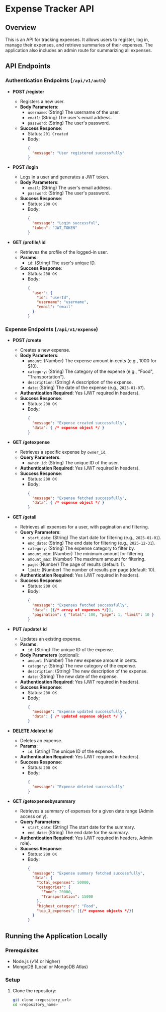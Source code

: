 # Expense Tracker API

## Overview

This is an API for tracking expenses. It allows users to register, log in, manage their expenses, and retrieve summaries of their expenses. The application also includes an admin route for summarizing all expenses.

## API Endpoints

### **Authentication Endpoints** (`/api/v1/auth`)

- **POST /register**
  - Registers a new user.
  - **Body Parameters**:
    - `username`: (String) The username of the user.
    - `email`: (String) The user's email address.
    - `password`: (String) The user's password.
  - **Success Response**:
    - Status: `201 Created`
    - Body:
      ```json
      {
        "message": "User registered successfully"
      }
      ```

- **POST /login**
  - Logs in a user and generates a JWT token.
  - **Body Parameters**:
    - `email`: (String) The user's email address.
    - `password`: (String) The user's password.
  - **Success Response**:
    - Status: `200 OK`
    - Body:
      ```json
      {
        "message": "Login successful",
        "token": "JWT_TOKEN"
      }
      ```

- **GET /profile/:id**
  - Retrieves the profile of the logged-in user.
  - **Params**:
    - `id`: (String) The user's unique ID.
  - **Success Response**:
    - Status: `200 OK`
    - Body:
      ```json
      {
        "user": {
          "id": "userId",
          "username": "username",
          "email": "email"
        }
      }
      ```

### **Expense Endpoints** (`/api/v1/expense`)

- **POST /create**
  - Creates a new expense.
  - **Body Parameters**:
    - `amount`: (Number) The expense amount in cents (e.g., 1000 for $10).
    - `category`: (String) The category of the expense (e.g., "Food", "Transportation").
    - `description`: (String) A description of the expense.
    - `date`: (String) The date of the expense (e.g., `2025-01-07`).
  - **Authentication Required**: Yes (JWT required in headers).
  - **Success Response**:
    - Status: `200 OK`
    - Body:
      ```json
      {
        "message": "Expense created successfully",
        "data": { /* expense object */ }
      }
      ```

- **GET /getexpense**
  - Retrieves a specific expense by `owner_id`.
  - **Query Parameters**:
    - `owner_id`: (String) The unique ID of the user.
  - **Authentication Required**: Yes (JWT required in headers).
  - **Success Response**:
    - Status: `200 OK`
    - Body:
      ```json
      {
        "message": "Expense fetched successfully",
        "data": { /* expense object */ }
      }
      ```

- **GET /getall**
  - Retrieves all expenses for a user, with pagination and filtering.
  - **Query Parameters**:
    - `start_date`: (String) The start date for filtering (e.g., `2025-01-01`).
    - `end_date`: (String) The end date for filtering (e.g., `2025-12-31`).
    - `category`: (String) The expense category to filter by.
    - `amount_min`: (Number) The minimum amount for filtering.
    - `amount_max`: (Number) The maximum amount for filtering.
    - `page`: (Number) The page of results (default: 1).
    - `limit`: (Number) The number of results per page (default: 10).
  - **Authentication Required**: Yes (JWT required in headers).
  - **Success Response**:
    - Status: `200 OK`
    - Body:
      ```json
      {
        "message": "Expenses fetched successfully",
        "data": [{/* array of expenses */}],
        "pagination": { "total": 100, "page": 1, "limit": 10 }
      }
      ```

- **PUT /update/:id**
  - Updates an existing expense.
  - **Params**:
    - `id`: (String) The unique ID of the expense.
  - **Body Parameters** (optional):
    - `amount`: (Number) The new expense amount in cents.
    - `category`: (String) The new category of the expense.
    - `description`: (String) The new description of the expense.
    - `date`: (String) The new date of the expense.
  - **Authentication Required**: Yes (JWT required in headers).
  - **Success Response**:
    - Status: `200 OK`
    - Body:
      ```json
      {
        "message": "Expense updated successfully",
        "data": { /* updated expense object */ }
      }
      ```

- **DELETE /delete/:id**
  - Deletes an expense.
  - **Params**:
    - `id`: (String) The unique ID of the expense.
  - **Authentication Required**: Yes (JWT required in headers).
  - **Success Response**:
    - Status: `200 OK`
    - Body:
      ```json
      {
        "message": "Expense deleted successfully"
      }
      ```

- **GET /getexpensebysummary**
  - Retrieves a summary of expenses for a given date range (Admin access only).
  - **Query Parameters**:
    - `start_date`: (String) The start date for the summary.
    - `end_date`: (String) The end date for the summary.
  - **Authentication Required**: Yes (JWT required in headers, Admin role).
  - **Success Response**:
    - Status: `200 OK`
    - Body:
      ```json
      {
        "message": "Expense summary fetched successfully",
        "data": {
          "total_expenses": 50000,
          "categories": {
            "Food": 20000,
            "Transportation": 15000
          },
          "highest_category": "Food",
          "top_3_expenses": [{/* expense objects */}]
        }
      }
      ```

## Running the Application Locally

### Prerequisites
- Node.js (v14 or higher)
- MongoDB (Local or MongoDB Atlas)

### Setup

1. Clone the repository:
   ```bash
   git clone <repository_url>
   cd <repository_name>
